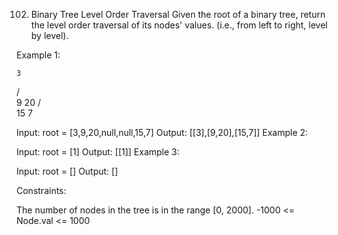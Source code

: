 102. Binary Tree Level Order Traversal
     Given the root of a binary tree, return the level order traversal of its nodes' values. (i.e., from left to right, level by level).



Example 1:

    3
   / \
  9   20
      / \
     15  7

Input: root = [3,9,20,null,null,15,7]
Output: [[3],[9,20],[15,7]]
Example 2:


Input: root = [1]
Output: [[1]]
Example 3:

Input: root = []
Output: []


Constraints:

The number of nodes in the tree is in the range [0, 2000].
-1000 <= Node.val <= 1000